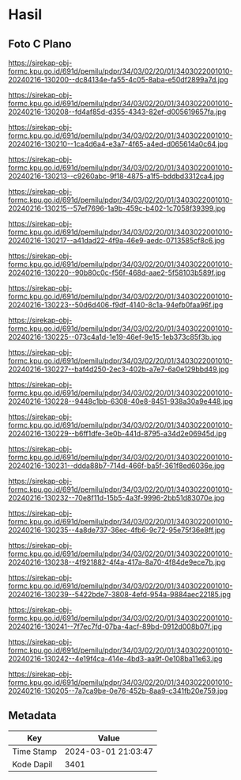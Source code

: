 # Hasil

## Foto C Plano

https://sirekap-obj-formc.kpu.go.id/691d/pemilu/pdpr/34/03/02/20/01/3403022001010-20240216-130200--dc84134e-fa55-4c05-8aba-e50df2899a7d.jpg

https://sirekap-obj-formc.kpu.go.id/691d/pemilu/pdpr/34/03/02/20/01/3403022001010-20240216-130208--fd4af85d-d355-4343-82ef-d005619657fa.jpg

https://sirekap-obj-formc.kpu.go.id/691d/pemilu/pdpr/34/03/02/20/01/3403022001010-20240216-130210--1ca4d6a4-e3a7-4f65-a4ed-d065614a0c64.jpg

https://sirekap-obj-formc.kpu.go.id/691d/pemilu/pdpr/34/03/02/20/01/3403022001010-20240216-130213--c9260abc-9f18-4875-a1f5-bddbd3312ca4.jpg

https://sirekap-obj-formc.kpu.go.id/691d/pemilu/pdpr/34/03/02/20/01/3403022001010-20240216-130215--57ef7696-1a9b-459c-b402-1c7058f39399.jpg

https://sirekap-obj-formc.kpu.go.id/691d/pemilu/pdpr/34/03/02/20/01/3403022001010-20240216-130217--a41dad22-4f9a-46e9-aedc-0713585cf8c6.jpg

https://sirekap-obj-formc.kpu.go.id/691d/pemilu/pdpr/34/03/02/20/01/3403022001010-20240216-130220--90b80c0c-f56f-468d-aae2-5f58103b589f.jpg

https://sirekap-obj-formc.kpu.go.id/691d/pemilu/pdpr/34/03/02/20/01/3403022001010-20240216-130223--50d6d406-f9df-4140-8c1a-94efb0faa96f.jpg

https://sirekap-obj-formc.kpu.go.id/691d/pemilu/pdpr/34/03/02/20/01/3403022001010-20240216-130225--073c4a1d-1e19-46ef-9e15-1eb373c85f3b.jpg

https://sirekap-obj-formc.kpu.go.id/691d/pemilu/pdpr/34/03/02/20/01/3403022001010-20240216-130227--baf4d250-2ec3-402b-a7e7-6a0e129bbd49.jpg

https://sirekap-obj-formc.kpu.go.id/691d/pemilu/pdpr/34/03/02/20/01/3403022001010-20240216-130228--9448c1bb-6308-40e8-8451-938a30a9e448.jpg

https://sirekap-obj-formc.kpu.go.id/691d/pemilu/pdpr/34/03/02/20/01/3403022001010-20240216-130229--b6ff1dfe-3e0b-441d-8795-a34d2e06945d.jpg

https://sirekap-obj-formc.kpu.go.id/691d/pemilu/pdpr/34/03/02/20/01/3403022001010-20240216-130231--ddda88b7-714d-466f-ba5f-361f8ed6036e.jpg

https://sirekap-obj-formc.kpu.go.id/691d/pemilu/pdpr/34/03/02/20/01/3403022001010-20240216-130232--70e8f11d-15b5-4a3f-9996-2bb51d83070e.jpg

https://sirekap-obj-formc.kpu.go.id/691d/pemilu/pdpr/34/03/02/20/01/3403022001010-20240216-130235--4a8de737-36ec-4fb6-9c72-95e75f36e8ff.jpg

https://sirekap-obj-formc.kpu.go.id/691d/pemilu/pdpr/34/03/02/20/01/3403022001010-20240216-130238--4f921882-4f4a-417a-8a70-4f84de9ece7b.jpg

https://sirekap-obj-formc.kpu.go.id/691d/pemilu/pdpr/34/03/02/20/01/3403022001010-20240216-130239--5422bde7-3808-4efd-954a-9884aec22185.jpg

https://sirekap-obj-formc.kpu.go.id/691d/pemilu/pdpr/34/03/02/20/01/3403022001010-20240216-130241--7f7ec7fd-07ba-4acf-89bd-0912d008b07f.jpg

https://sirekap-obj-formc.kpu.go.id/691d/pemilu/pdpr/34/03/02/20/01/3403022001010-20240216-130242--4e19f4ca-414e-4bd3-aa9f-0e108ba11e63.jpg

https://sirekap-obj-formc.kpu.go.id/691d/pemilu/pdpr/34/03/02/20/01/3403022001010-20240216-130205--7a7ca9be-0e76-452b-8aa9-c341fb20e759.jpg


## Metadata

| Key        | Value               |
| ---------- | ------------------- |
| Time Stamp | 2024-03-01 21:03:47 |
| Kode Dapil | 3401                |



